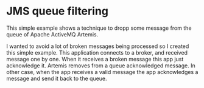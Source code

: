 # JMS queue filtering

This simple example shows a technique to dropp some message from the queue of Apache ActiveMQ Artemis.

I wanted to avoid a lot of broken messages being processed so I created this simple example.
This application connects to a broker, and received message one by one. When it receives a broken message this app just acknowledge it. Artemis removes from a queue acknowledged message. In other case, when the app receives a valid message the app acknowledges a message and send it back to the queue.
 